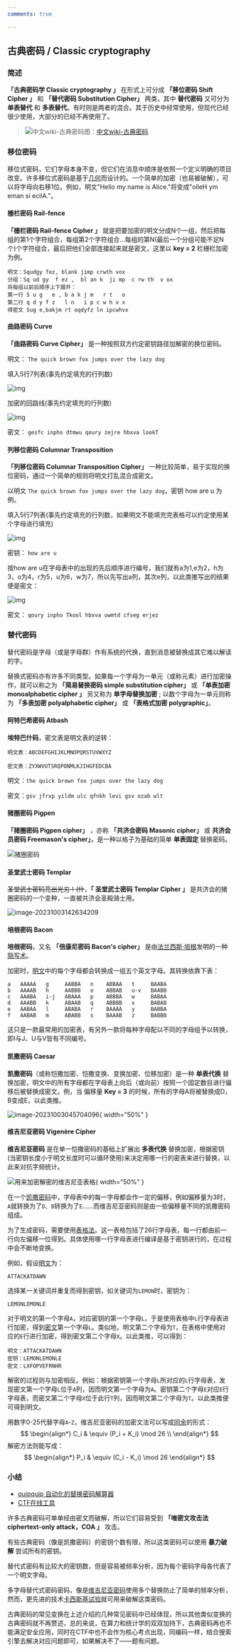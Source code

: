 ```yaml
---
comments: true

---
```

## 古典密码 / Classic cryptography

### 简述

**「古典密码学 Classic cryptography 」** 在形式上可分成 **「移位密码 Shift Cipher 」** 和 **「替代密码 Substitution Cipher」** 两类，其中 **替代密码** 又可分为 **单表替代** 和 **多表替代**。有时则是两者的混合。其于历史中经常使用，但现代已经很少使用，大部分的已经不再使用了。

> ![中文wiki-古典密码](./assets/image-20230930134521408.png)图：[中文wiki-古典密码](https://zh.wikipedia.org/wiki/%E5%8F%A4%E5%85%B8%E5%AF%86%E7%A2%BC)

### 移位密码

移位式密码，它们字母本身不变，但它们在消息中顺序是依照一个定义明确的项目改变。许多移位式密码是基于[几何](https://zh.wikipedia.org/wiki/幾何)而设计的。一个简单的加密（也易被破解），可以将字母向右移1位。例如，明文"Hello my name is Alice."将变成"olleH ym eman si ecilA."。

#### 栅栏密码 Rail-fence

**「栅栏密码 Rail-fence Cipher 」** 就是把要加密的明文分成N个一组，然后把每组的第1个字符组合，每组第2个字符组合...每组的第N(最后一个分组可能不足N个)个字符组合，最后把他们全部连接起来就是密文，这里以 **key =  2** 栏栅栏加密为例。

```
明文：Squdgy fez, blank jimp crwth vox
分组：Sq ud gy  f ez ,  bl an k  ji mp  c rw th  v ox 
将每组以前后顺序上下展开：
第一行 S u g   e , b a k j m   r t   o
第二行 q d y f z   l n   i p c w h v x
得密文 Sug e,bakjm rt oqdyfz ln ipcwhvx
```

#### 曲路密码 Curve

**「曲路密码 Curve Cipher」** 是一种按照双方约定密钥路径加解密的换位密码。

明文： `The quick brown fox jumps over the lazy dog`

填入5行7列表(事先约定填充的行列数)

![img](./assets/2016071103145728301.png) 

加密的回路线(事先约定填充的行列数)

![img](./assets/2016071103145873152.png) 

密文： `gesfc inpho dtmwu qoury zejre hbxva lookT`           

#### 列移位密码 Columnar Transposition

**「列移位密码 Columnar Transposition Cipher」** 一种比较简单，易于实现的换位密码，通过一个简单的规则将明文打乱混合成密文。

以明文 `The quick brown fox jumps over the lazy dog`，密钥 how are u 为例。

填入5行7列表(事先约定填充的行列数，如果明文不能填充完表格可以约定使用某个字母进行填充)

![img](./assets/2016071103145728301-1696279955663-5.png) 

密钥： `how are u`

按how are u在字母表中的出现的先后顺序进行编号，我们就有a为1,e为2，h为3，o为4，r为5，u为6，w为7，所以先写出a列，其次e列，以此类推写出的结果便是密文：

![img](./assets/2016071103150019394.png) 

密文： `qoury inpho Tkool hbxva uwmtd cfseg erjez`

### 替代密码

替代密码是字母（或是字母群）作有系统的代换，直到消息被替换成其它难以解读的字。

替换式密码亦有许多不同类型。如果每一个字母为一单元（或称元素）进行加密操作，就可以称之为 **「简易替换密码 simple substitution cipher」** 或 **「单表加密 monoalphabetic cipher 」** 另又称为 **单字母替换加密** ;  以数个字母为一单元则称为 **「多表加密 polyalphabetic cipher」** 或  **「表格式加密 polygraphic」**。

#### 阿特巴希密码 Atbash

**埃特巴什码**，密文表是明文表的逆转：

```
明文表：ABCDEFGHIJKLMNOPQRSTUVWXYZ 

密文表：ZYXWVUTSRQPONMLKJIHGFEDCBA
```

明文：`the quick brown fox jumps over the lazy dog` 

密文：`gsv jfrxp yildm ulc qfnkh levi gsv ozab wlt`

#### 猪圈密码 Pigpen

 **「猪圈密码 Pigpen cipher」** ，亦称 **「共济会密码 Masonic cipher」**   或  **共济会员密码 Freemason's cipher」**，是一种以格子为基础的简单 **单表固定** 替换密码。

![猪圈密码](./assets/1-210929213Z22X.jpg) 



#### 圣堂武士密码 Templar

~~圣堂武士密码亮出光刃！(什~~，**「 圣堂武士密码 Templar Cipher 」** 是共济会的猪圈密码的一个变种，一直被共济会圣殿骑士用。

![image-20231003142634209](./assets/image-20231003142634209.png) 

#### 培根密码 Bacon

**培根密码**，又名 **「倍康尼密码 Bacon's cipher」**  是由[法兰西斯·培根](https://zh.wikipedia.org/wiki/法蘭西斯·培根)发明的一种[隐写术](https://zh.wikipedia.org/wiki/隱寫術)。

加密时，[明文](https://zh.wikipedia.org/wiki/明文)中的每个字母都会转换成一组五个英文字母。其转换依靠下表：

```
a   AAAAA   g     AABBA   n    ABBAA   t     BAABA
b   AAAAB   h     AABBB   o    ABBAB   u-v   BAABB
c   AAABA   i-j   ABAAA   p    ABBBA   w     BABAA
d   AAABB   k     ABAAB   q    ABBBB   x     BABAB
e   AABAA   l     ABABA   r    BAAAA   y     BABBA
f   AABAB   m     ABABB   s    BAAAB   z     BABBB
```

这只是一款最常用的加密表，有另外一款将每种字母配以不同的字母组予以转换，即I与J、U与V皆有不同编号。

#### 凯撒密码 Caesar

**凯撒密码**（或称恺撒加密、恺撒变换、变换加密、位移加密）是一种 **单表代换** 替换加密，明文中的所有字母都在字母表上向后（或向前）按照一个固定数目进行偏移后被替换成密文。例，当 偏移量 **Key = 3** 的时候，所有的字母A将被替换成D，B变成E，以此类推。

![image-20231003045704096](./assets/image-20231003045704096.png){ width="50%" } 

#### 维吉尼亚密码 Vigenère Cipher

**维吉尼亚密码** 是在单一恺撒密码的基础上扩展出 **多表代换** 替换加密，根据密钥(当密钥长度小于明文长度时可以循环使用)来决定用哪一行的密表来进行替换，以此来对抗字频统计。

![用来加密解密的维吉尼亚表格](./assets/4a03e279279cbc74203cbe0a4895e6fd.png){ width="50%" } 

在一个[凯撒密码](https://zh.wikipedia.org/wiki/凱撒密碼)中，字母表中的每一字母都会作一定的偏移，例如偏移量为3时，`A`就转换为了`D`、`B`转换为了`E`……而维吉尼亚密码则是由一些偏移量不同的凯撒密码组成。

为了生成密码，需要使用[表格法](https://zh.wikipedia.org/wiki/表格法)。这一表格包括了26行字母表，每一行都由前一行向左偏移一位得到。具体使用哪一行字母表进行编译是基于密钥进行的，在过程中会不断地变换。

例如，假设[明文](https://zh.wikipedia.org/wiki/明文)为：

```
ATTACKATDAWN
```

选择某一关键词并重复而得到密钥，如关键词为`LEMON`时，密钥为：

```
LEMONLEMONLE
```

对于明文的第一个字母`A`，对应密钥的第一个字母`L`，于是使用表格中`L`行字母表进行加密，得到[密文](https://zh.wikipedia.org/wiki/密文)第一个字母`L`。类似地，明文第二个字母为`T`，在表格中使用对应的`E`行进行加密，得到密文第二个字母`X`。以此类推，可以得到：

```
明文：ATTACKATDAWN
密钥：LEMONLEMONLE
密文：LXFOPVEFRNHR
```

解密的过程则与加密相反。例如：根据密钥第一个字母`L`所对应的`L`行字母表，发现密文第一个字母`L`位于`A`列，因而明文第一个字母为`A`。密钥第二个字母`E`对应`E`行字母表，而密文第二个字母`X`位于此行`T`列，因而明文第二个字母为`T`。以此类推便可得到明文。

用数字0-25代替字母`A`-`Z`，维吉尼亚密码的加密文法可以写成[同余](https://zh.wikipedia.org/wiki/同余)的形式：
$$
\begin{align*}
C_i & \equiv (P_i + K_i) \mod 26 \\
\end{align*}
$$
解密方法则能写成：
$$
\begin{align*}
P_i & \equiv (C_i - K_i) \mod 26
\end{align*}
$$

### 小结

- [quipquip 自动化的替换密码解算器 ](https://quipqiup.com/)
- [CTF在线工具](http://www.hiencode.com/)

许多古典密码可单单经由密文而破解，所以它们容易受到 **「唯密文攻击法 ciphertext-only attack，COA 」** 攻击。

有些古典密码（像是凯撒密码）的密钥个数有限，所以这类密码可以使用 **暴力破解** 尝试所有的密钥。

替代式密码有比较大的密钥数，但是容易被频率分析，因为每个密码字母各代表了一个明文字母。

多字母替代式密码密码，像是[维吉尼亚密码](https://zh.wikipedia.org/wiki/维吉尼亚密码)使用多个替换防止了简单的频率分析，然而，更先进的技术[卡西斯基试验](https://zh.wikipedia.org/wiki/维吉尼亚密码#卡西斯基试验)就可用来破解这类密码。

古典密码的常见变换在上述介绍的几种常见密码中已经体现，所以其他类似变换的古典密码就不再赘述，总的来说，在算力和统计学的双双加持下，古典密码再也不能满足安全应用，同时在CTF中也不会作为核心考点出现，同编码一样，结合搜索引擎去解决对应问题即可，如果解决不了——题有问题。
